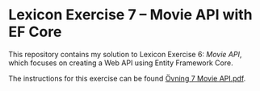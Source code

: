 
# Lexicon Exercise 7 – Movie API with EF Core

This repository contains my solution to Lexicon Exercise 6: *Movie API*, which focuses on creating a Web API using Entity Framework Core.

The instructions for this exercise can be found [Övning 7 Movie API.pdf](https://github.com/user-attachments/files/21181938/Ovning.7.Movie.API.pdf).
